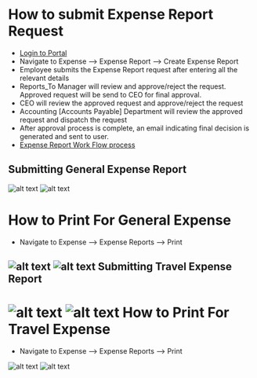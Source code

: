 How to submit Expense Report Request
==========
 - [Login to Portal](../../office/forgot-password.html "Expense Reports")
 - Navigate to Expense --> Expense Report --> Create Expense Report
 - Employee submits the Expense Report request after entering all the relevant details
 - Reports_To Manager will review and approve/reject the request. Approved request will be send to CEO for final approval.
 - CEO will review the approved request and approve/reject the request 
 - Accounting [Accounts Payable] Department will review the approved request and dispatch the request
 - After approval process is complete, an email indicating final decision is generated and sent to user.
 - [Expense Report Work Flow process](../../office/expense/expensereportprocess.html "Expense Reports")

Submitting General Expense Report
----
![alt text](../../images/expense/general-expense-report.png "Expense Reports")
![alt text](../../images/expense/submit-general-expense-report.png "Expense Reports")

How to Print For General Expense
==========
- Navigate to Expense --> Expense Reports --> Print

![alt text](../../images/expense/print-general-expense.png "Expense Reports")
![alt text](../../images/expense/general-expense-print-form.png "Expense Reports")
Submitting Travel Expense Report
----
![alt text](../../images/expense/travel-expense-report.png "Expense Reports")
![alt text](../../images/expense/submit-travel-expense-report.png "Expense Reports")
How to Print For Travel Expense
==========
- Navigate to Expense --> Expense Reports --> Print

![alt text](../../images/expense/print-travel-expense.png "Expense Reports")
![alt text](../../images/expense/travel-expense-print-form.png "Expense Reports")